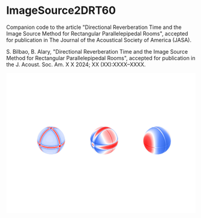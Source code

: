 # ImageSource2DRT60
Companion code to the article "Directional Reverberation Time and the Image Source Method for Rectangular Parallelepipedal Rooms", accepted for publication in The Journal of the Acoustical Society of America (JASA).

S. Bilbao, B. Alary,
"Directional Reverberation Time and the Image Source Method for Rectangular Parallelepipedal Rooms",
accepted for publication in the J. Acoust. Soc. Am. X X 2024; XX (XX):XXXX–XXXX.

![Example](figure2.jpg)
